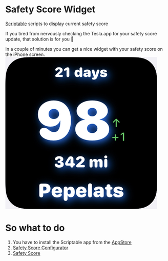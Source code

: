 
# Safety Score Widget
[Scriptable](https://scriptable.app) scripts to display current safety score

If you tired from nervously checking the Tesla.app for your safety score update, that solution is for you 🙂

In a couple of minutes you can get a nice widget with your safety score on the iPhone screen.
![Widget Screenshot](https://github.com/pbeast/SafetyScoreWidget/blob/main/widget.jpeg)

# So what to do
1. You have to install the Scriptable app from the [AppStore](https://apps.apple.com/us/app/scriptable/id1405459188?uo=4)
2. [Safety Score Configurator](https://github.com/pbeast/SafetyScoreWidget/blob/main/Safety%20Score%20Configurator.scriptable)
2. [Safety Score](https://github.com/pbeast/SafetyScoreWidget/blob/main/Safety%20Score.scriptable)

